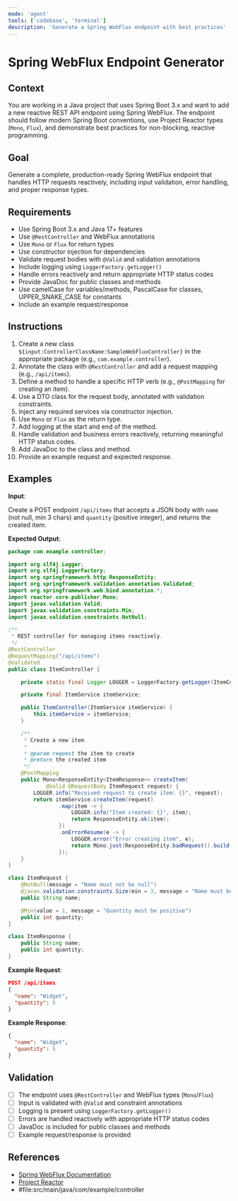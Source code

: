 ```yaml
---
mode: 'agent'
tools: ['codebase', 'terminal']
description: 'Generate a Spring WebFlux endpoint with best practices'
---
```


# Spring WebFlux Endpoint Generator

## Context

You are working in a Java project that uses Spring Boot 3.x and want to add a new reactive REST API endpoint using Spring WebFlux. The endpoint should follow modern Spring Boot conventions, use Project Reactor types (`Mono`, `Flux`), and demonstrate best practices for non-blocking, reactive programming.

## Goal

Generate a complete, production-ready Spring WebFlux endpoint that handles HTTP requests reactively, including input validation, error handling, and proper response types.

## Requirements

- Use Spring Boot 3.x and Java 17+ features
- Use `@RestController` and WebFlux annotations
- Use `Mono` or `Flux` for return types
- Use constructor injection for dependencies
- Validate request bodies with `@Valid` and validation annotations
- Include logging using `LoggerFactory.getLogger()`
- Handle errors reactively and return appropriate HTTP status codes
- Provide JavaDoc for public classes and methods
- Use camelCase for variables/methods, PascalCase for classes, UPPER_SNAKE_CASE for constants
- Include an example request/response

## Instructions

1. Create a new class `${input:ControllerClassName:SampleWebFluxController}` in the appropriate package (e.g., `com.example.controller`).
2. Annotate the class with `@RestController` and add a request mapping (e.g., `/api/items`).
3. Define a method to handle a specific HTTP verb (e.g., `@PostMapping` for creating an item).
4. Use a DTO class for the request body, annotated with validation constraints.
5. Inject any required services via constructor injection.
6. Use `Mono` or `Flux` as the return type.
7. Add logging at the start and end of the method.
8. Handle validation and business errors reactively, returning meaningful HTTP status codes.
9. Add JavaDoc to the class and method.
10. Provide an example request and expected response.

## Examples

**Input**:

Create a POST endpoint `/api/items` that accepts a JSON body with `name` (not null, min 3 chars) and `quantity` (positive integer), and returns the created item.

**Expected Output**:

```java
package com.example.controller;

import org.slf4j.Logger;
import org.slf4j.LoggerFactory;
import org.springframework.http.ResponseEntity;
import org.springframework.validation.annotation.Validated;
import org.springframework.web.bind.annotation.*;
import reactor.core.publisher.Mono;
import javax.validation.Valid;
import javax.validation.constraints.Min;
import javax.validation.constraints.NotNull;

/**
 * REST controller for managing items reactively.
 */
@RestController
@RequestMapping("/api/items")
@Validated
public class ItemController {

    private static final Logger LOGGER = LoggerFactory.getLogger(ItemController.class);

    private final ItemService itemService;

    public ItemController(ItemService itemService) {
        this.itemService = itemService;
    }

    /**
     * Create a new item.
     *
     * @param request the item to create
     * @return the created item
     */
    @PostMapping
    public Mono<ResponseEntity<ItemResponse>> createItem(
            @Valid @RequestBody ItemRequest request) {
        LOGGER.info("Received request to create item: {}", request);
        return itemService.createItem(request)
                .map(item -> {
                    LOGGER.info("Item created: {}", item);
                    return ResponseEntity.ok(item);
                })
                .onErrorResume(e -> {
                    LOGGER.error("Error creating item", e);
                    return Mono.just(ResponseEntity.badRequest().build());
                });
    }
}

class ItemRequest {
    @NotNull(message = "Name must not be null")
    @javax.validation.constraints.Size(min = 3, message = "Name must be at least 3 characters")
    public String name;

    @Min(value = 1, message = "Quantity must be positive")
    public int quantity;
}

class ItemResponse {
    public String name;
    public int quantity;
}
```

**Example Request**:

```json
POST /api/items
{
  "name": "Widget",
  "quantity": 5
}
```

**Example Response**:

```json
{
  "name": "Widget",
  "quantity": 5
}
```

## Validation

- [ ] The endpoint uses `@RestController` and WebFlux types (`Mono`/`Flux`)
- [ ] Input is validated with `@Valid` and constraint annotations
- [ ] Logging is present using `LoggerFactory.getLogger()`
- [ ] Errors are handled reactively with appropriate HTTP status codes
- [ ] JavaDoc is included for public classes and methods
- [ ] Example request/response is provided

## References

- [Spring WebFlux Documentation](https://docs.spring.io/spring-framework/docs/current/reference/html/web-reactive.html)
- [Project Reactor](https://projectreactor.io/)
- #file:src/main/java/com/example/controller
